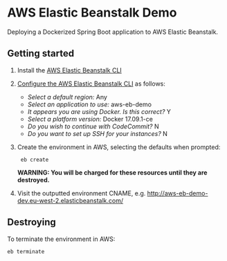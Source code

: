 # AWS Elastic Beanstalk Demo

Deploying a Dockerized Spring Boot application to AWS Elastic Beanstalk.

## Getting started

1. Install the [AWS Elastic Beanstalk CLI](https://docs.aws.amazon.com/elasticbeanstalk/latest/dg/eb-cli3-install.html)

1. [Configure the AWS Elastic Beanstalk CLI](https://docs.aws.amazon.com/elasticbeanstalk/latest/dg/eb-cli3-configuration.html) as follows:

	* *Select a default region:* Any
	* *Select an application to use:* aws-eb-demo
	* *It appears you are using Docker. Is this correct?* Y
	* *Select a platform version:* Docker 17.09.1-ce
	* *Do you wish to continue with CodeCommit?* N
	* *Do you want to set up SSH for your instances?* N

1. Create the environment in AWS, selecting the defaults when prompted:

		eb create

	**WARNING: You will be charged for these resources until they are destroyed.**

1. Visit the outputted environment CNAME, e.g. http://aws-eb-demo-dev.eu-west-2.elasticbeanstalk.com/

## Destroying

To terminate the environment in AWS:

	eb terminate
